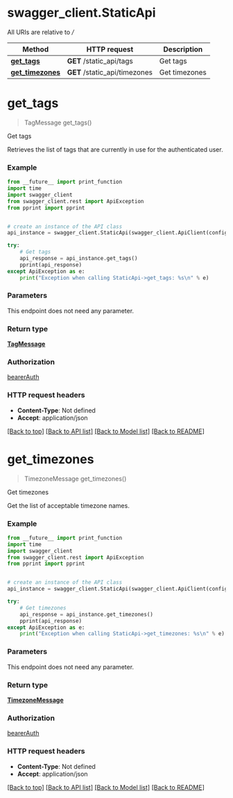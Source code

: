 # swagger_client.StaticApi

All URIs are relative to */*

Method | HTTP request | Description
------------- | ------------- | -------------
[**get_tags**](StaticApi.md#get_tags) | **GET** /static_api/tags | Get tags
[**get_timezones**](StaticApi.md#get_timezones) | **GET** /static_api/timezones | Get timezones

# **get_tags**
> TagMessage get_tags()

Get tags

Retrieves the list of tags that are currently in use for the authenticated user.

### Example
```python
from __future__ import print_function
import time
import swagger_client
from swagger_client.rest import ApiException
from pprint import pprint


# create an instance of the API class
api_instance = swagger_client.StaticApi(swagger_client.ApiClient(configuration))

try:
    # Get tags
    api_response = api_instance.get_tags()
    pprint(api_response)
except ApiException as e:
    print("Exception when calling StaticApi->get_tags: %s\n" % e)
```

### Parameters
This endpoint does not need any parameter.

### Return type

[**TagMessage**](TagMessage.md)

### Authorization

[bearerAuth](../README.md#bearerAuth)

### HTTP request headers

 - **Content-Type**: Not defined
 - **Accept**: application/json

[[Back to top]](#) [[Back to API list]](../README.md#documentation-for-api-endpoints) [[Back to Model list]](../README.md#documentation-for-models) [[Back to README]](../README.md)

# **get_timezones**
> TimezoneMessage get_timezones()

Get timezones

Get the list of acceptable timezone names.

### Example
```python
from __future__ import print_function
import time
import swagger_client
from swagger_client.rest import ApiException
from pprint import pprint


# create an instance of the API class
api_instance = swagger_client.StaticApi(swagger_client.ApiClient(configuration))

try:
    # Get timezones
    api_response = api_instance.get_timezones()
    pprint(api_response)
except ApiException as e:
    print("Exception when calling StaticApi->get_timezones: %s\n" % e)
```

### Parameters
This endpoint does not need any parameter.

### Return type

[**TimezoneMessage**](TimezoneMessage.md)

### Authorization

[bearerAuth](../README.md#bearerAuth)

### HTTP request headers

 - **Content-Type**: Not defined
 - **Accept**: application/json

[[Back to top]](#) [[Back to API list]](../README.md#documentation-for-api-endpoints) [[Back to Model list]](../README.md#documentation-for-models) [[Back to README]](../README.md)

